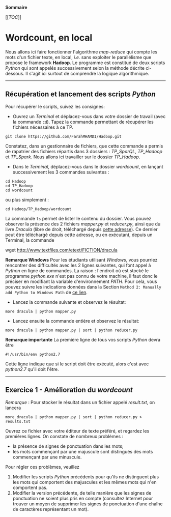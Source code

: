 **Sommaire**

[[_TOC_]]

# Wordcount, en local

Nous allons ici faire fonctionner l'algorithme _map-reduce_ qui compte les mots d'un fichier texte, en local, _i.e._ sans exploiter le parallélisme que propose le framework **Hadoop**. Le programme est constitué de deux scripts _Python_ qui sont appelés successivement selon la méthode décrite ci-dessous. Il s'agit ici surtout de comprendre la logique algorithmique.


---
## Récupération et lancement des scripts _Python_

Pour récupérer le scripts, suivez les consignes:

  - Ouvrez un _Terminal_ et déplacez-vous dans votre dossier de travail (avec la commande ```cd```). Tapez la commande permettant de récupérer les fichiers nécessaires à ce TP.   
  ```shell
  git clone https://github.com/FarahMHAMDI/Hadoop.git
  ```
  Constatez, dans un gestionnaire de fichiers, que cette commande a permis de rapatrier des fichiers répartis dans 3 dossiers : _TP\_SparQL_, _TP\_Hadoop_ et _TP\_Spark_. Nous allons ici travailler sur le dossier _TP\_Hadoop_.

  - Dans le _Terminal_, déplacez-vous dans le dossier _wordcount_, en lançant successivement les 3 commandes suivantes :
  ```shell
  cd Hadoop
  cd TP_Hadoop
  cd wordcount
  ```
  ou plus simplement :    
  ```shell
  cd Hadoop/TP_Hadoop/wordcount
  ```

La commande ```ls``` permet de lister le contenu du dossier. Vous pouvez observer la présence des 2 fichiers _mapper.py_ et _reducer.py_, ainsi que du livre _Dracula_ (libre de droit, téléchargé depuis [cette adresse](http://www.textfiles.com/etext/FICTION/dracula)).
 Ce dernier peut être téléchargé depuis cette adresse, ou en exécutant, depuis un Terminal, la commande

wget http://www.textfiles.com/etext/FICTION/dracula

**Remarque Windows** Pour les étudiants utilisant _Windows_, vous pourriez rencontrer des difficultés avec les 2 lignes suivantes, qui font appel à _Python_ en ligne de commandes. La raison : l'endroit où est stocké le programme _python.exe_ n'est pas connu de votre machine, il faut donc le préciser en modifiant la variable d'environnement _PATH_. Pour cela, vous pouvez suivre les indications données dans la Section `Method 2: Manually add Python to Windows Path` de [ce lien](https://datatofish.com/add-python-to-windows-path/).

  - Lancez la commande suivante et observez le résultat:
  ```shell
  more dracula | python mapper.py
  ```

  - Lancez ensuite la commande entière et observez le résultat:
  ```shell
  more dracula | python mapper.py | sort | python reducer.py 
  ```

**Remarque importante** La première ligne de tous vos scripts _Python_ devra être
```shell
#!/usr/bin/env python2.7
```
Cette ligne indique que si le script doit être exécuté, alors c'est avec _python2.7_ qu'il doit l'être.

----
## Exercice 1 - Amélioration du *wordcount*

*Remarque* : Pour stocker le résultat dans un fichier appelé _result.txt_, on lancera
```shell
more dracula | python mapper.py | sort | python reducer.py > results.txt
```

Ouvrez ce fichier avec votre éditeur de texte préféré, et regardez les premières lignes. On constate de nombreux problèmes :

  - la présence de signes de ponctuation dans les mots;
  - les mots commençant par une majuscule sont distingués des mots commençant par une minuscule. 

Pour régler ces problèmes, veuillez

  1. Modifier les scripts _Python_ précédents pour qu'ils ne distinguent plus les mots qui comportent des majuscules et les mêmes mots qui n'en comportent pas.    
  1. Modifier la version précédente, de telle manière que les signes de ponctuation ne soient plus pris en compte (consultez Internet pour trouver un moyen de supprimer les signes de ponctuation d'une chaîne de caractères représentant un mot).
